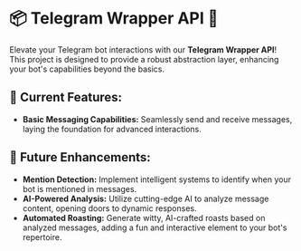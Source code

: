 # 📦 Telegram Wrapper API 🤖

Elevate your Telegram bot interactions with our **Telegram Wrapper API**! This project is designed to provide a robust abstraction layer, enhancing your bot's capabilities beyond the basics.

## 🚀 Current Features:
- **Basic Messaging Capabilities:** Seamlessly send and receive messages, laying the foundation for advanced interactions.

## 🔮 Future Enhancements:
- **Mention Detection:** Implement intelligent systems to identify when your bot is mentioned in messages.
- **AI-Powered Analysis:** Utilize cutting-edge AI to analyze message content, opening doors to dynamic responses.
- **Automated Roasting:** Generate witty, AI-crafted roasts based on analyzed messages, adding a fun and interactive element to your bot's repertoire.


